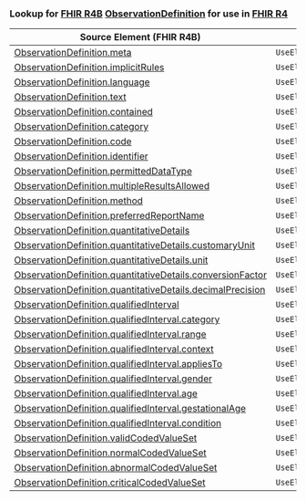 ### Lookup for [FHIR R4B](https://hl7.org/fhir/R4B/) [ObservationDefinition](https://hl7.org/fhir/R4B/ObservationDefinition.html) for use in [FHIR R4](https://hl7.org/fhir/R4/)

| Source Element (FHIR R4B) | Usage | Target |
| -------------- | ----- | ------ |
| [ObservationDefinition.meta](https://hl7.org/fhir/R4B/ObservationDefinition.html#resource) | `UseElementSameName` | [ObservationDefinition.meta](https://hl7.org/fhir/R4/ObservationDefinition.html#resource) |
| [ObservationDefinition.implicitRules](https://hl7.org/fhir/R4B/ObservationDefinition.html#resource) | `UseElementSameName` | [ObservationDefinition.implicitRules](https://hl7.org/fhir/R4/ObservationDefinition.html#resource) |
| [ObservationDefinition.language](https://hl7.org/fhir/R4B/ObservationDefinition.html#resource) | `UseElementSameName` | [ObservationDefinition.language](https://hl7.org/fhir/R4/ObservationDefinition.html#resource) |
| [ObservationDefinition.text](https://hl7.org/fhir/R4B/ObservationDefinition.html#resource) | `UseElementSameName` | [ObservationDefinition.text](https://hl7.org/fhir/R4/ObservationDefinition.html#resource) |
| [ObservationDefinition.contained](https://hl7.org/fhir/R4B/ObservationDefinition.html#resource) | `UseElementSameName` | [ObservationDefinition.contained](https://hl7.org/fhir/R4/ObservationDefinition.html#resource) |
| [ObservationDefinition.category](https://hl7.org/fhir/R4B/ObservationDefinition.html#resource) | `UseElementSameName` | [ObservationDefinition.category](https://hl7.org/fhir/R4/ObservationDefinition.html#resource) |
| [ObservationDefinition.code](https://hl7.org/fhir/R4B/ObservationDefinition.html#resource) | `UseElementSameName` | [ObservationDefinition.code](https://hl7.org/fhir/R4/ObservationDefinition.html#resource) |
| [ObservationDefinition.identifier](https://hl7.org/fhir/R4B/ObservationDefinition.html#resource) | `UseElementSameName` | [ObservationDefinition.identifier](https://hl7.org/fhir/R4/ObservationDefinition.html#resource) |
| [ObservationDefinition.permittedDataType](https://hl7.org/fhir/R4B/ObservationDefinition.html#resource) | `UseElementSameName` | [ObservationDefinition.permittedDataType](https://hl7.org/fhir/R4/ObservationDefinition.html#resource) |
| [ObservationDefinition.multipleResultsAllowed](https://hl7.org/fhir/R4B/ObservationDefinition.html#resource) | `UseElementSameName` | [ObservationDefinition.multipleResultsAllowed](https://hl7.org/fhir/R4/ObservationDefinition.html#resource) |
| [ObservationDefinition.method](https://hl7.org/fhir/R4B/ObservationDefinition.html#resource) | `UseElementSameName` | [ObservationDefinition.method](https://hl7.org/fhir/R4/ObservationDefinition.html#resource) |
| [ObservationDefinition.preferredReportName](https://hl7.org/fhir/R4B/ObservationDefinition.html#resource) | `UseElementSameName` | [ObservationDefinition.preferredReportName](https://hl7.org/fhir/R4/ObservationDefinition.html#resource) |
| [ObservationDefinition.quantitativeDetails](https://hl7.org/fhir/R4B/ObservationDefinition.html#resource) | `UseElementSameName` | [ObservationDefinition.quantitativeDetails](https://hl7.org/fhir/R4/ObservationDefinition.html#resource) |
| [ObservationDefinition.quantitativeDetails.customaryUnit](https://hl7.org/fhir/R4B/ObservationDefinition.html#resource) | `UseElementSameName` | [ObservationDefinition.quantitativeDetails.customaryUnit](https://hl7.org/fhir/R4/ObservationDefinition.html#resource) |
| [ObservationDefinition.quantitativeDetails.unit](https://hl7.org/fhir/R4B/ObservationDefinition.html#resource) | `UseElementSameName` | [ObservationDefinition.quantitativeDetails.unit](https://hl7.org/fhir/R4/ObservationDefinition.html#resource) |
| [ObservationDefinition.quantitativeDetails.conversionFactor](https://hl7.org/fhir/R4B/ObservationDefinition.html#resource) | `UseElementSameName` | [ObservationDefinition.quantitativeDetails.conversionFactor](https://hl7.org/fhir/R4/ObservationDefinition.html#resource) |
| [ObservationDefinition.quantitativeDetails.decimalPrecision](https://hl7.org/fhir/R4B/ObservationDefinition.html#resource) | `UseElementSameName` | [ObservationDefinition.quantitativeDetails.decimalPrecision](https://hl7.org/fhir/R4/ObservationDefinition.html#resource) |
| [ObservationDefinition.qualifiedInterval](https://hl7.org/fhir/R4B/ObservationDefinition.html#resource) | `UseElementSameName` | [ObservationDefinition.qualifiedInterval](https://hl7.org/fhir/R4/ObservationDefinition.html#resource) |
| [ObservationDefinition.qualifiedInterval.category](https://hl7.org/fhir/R4B/ObservationDefinition.html#resource) | `UseElementSameName` | [ObservationDefinition.qualifiedInterval.category](https://hl7.org/fhir/R4/ObservationDefinition.html#resource) |
| [ObservationDefinition.qualifiedInterval.range](https://hl7.org/fhir/R4B/ObservationDefinition.html#resource) | `UseElementSameName` | [ObservationDefinition.qualifiedInterval.range](https://hl7.org/fhir/R4/ObservationDefinition.html#resource) |
| [ObservationDefinition.qualifiedInterval.context](https://hl7.org/fhir/R4B/ObservationDefinition.html#resource) | `UseElementSameName` | [ObservationDefinition.qualifiedInterval.context](https://hl7.org/fhir/R4/ObservationDefinition.html#resource) |
| [ObservationDefinition.qualifiedInterval.appliesTo](https://hl7.org/fhir/R4B/ObservationDefinition.html#resource) | `UseElementSameName` | [ObservationDefinition.qualifiedInterval.appliesTo](https://hl7.org/fhir/R4/ObservationDefinition.html#resource) |
| [ObservationDefinition.qualifiedInterval.gender](https://hl7.org/fhir/R4B/ObservationDefinition.html#resource) | `UseElementSameName` | [ObservationDefinition.qualifiedInterval.gender](https://hl7.org/fhir/R4/ObservationDefinition.html#resource) |
| [ObservationDefinition.qualifiedInterval.age](https://hl7.org/fhir/R4B/ObservationDefinition.html#resource) | `UseElementSameName` | [ObservationDefinition.qualifiedInterval.age](https://hl7.org/fhir/R4/ObservationDefinition.html#resource) |
| [ObservationDefinition.qualifiedInterval.gestationalAge](https://hl7.org/fhir/R4B/ObservationDefinition.html#resource) | `UseElementSameName` | [ObservationDefinition.qualifiedInterval.gestationalAge](https://hl7.org/fhir/R4/ObservationDefinition.html#resource) |
| [ObservationDefinition.qualifiedInterval.condition](https://hl7.org/fhir/R4B/ObservationDefinition.html#resource) | `UseElementSameName` | [ObservationDefinition.qualifiedInterval.condition](https://hl7.org/fhir/R4/ObservationDefinition.html#resource) |
| [ObservationDefinition.validCodedValueSet](https://hl7.org/fhir/R4B/ObservationDefinition.html#resource) | `UseElementSameName` | [ObservationDefinition.validCodedValueSet](https://hl7.org/fhir/R4/ObservationDefinition.html#resource) |
| [ObservationDefinition.normalCodedValueSet](https://hl7.org/fhir/R4B/ObservationDefinition.html#resource) | `UseElementSameName` | [ObservationDefinition.normalCodedValueSet](https://hl7.org/fhir/R4/ObservationDefinition.html#resource) |
| [ObservationDefinition.abnormalCodedValueSet](https://hl7.org/fhir/R4B/ObservationDefinition.html#resource) | `UseElementSameName` | [ObservationDefinition.abnormalCodedValueSet](https://hl7.org/fhir/R4/ObservationDefinition.html#resource) |
| [ObservationDefinition.criticalCodedValueSet](https://hl7.org/fhir/R4B/ObservationDefinition.html#resource) | `UseElementSameName` | [ObservationDefinition.criticalCodedValueSet](https://hl7.org/fhir/R4/ObservationDefinition.html#resource) |
